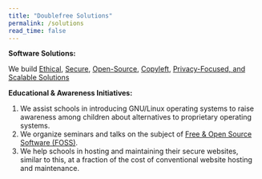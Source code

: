 ```yaml
---
title: "Doublefree Solutions"
permalink: /solutions
read_time: false
---
```


**Software Solutions:**

We build [Ethical](/ethical-technology), [Secure](/secure), [Open-Source](/free), [Copyleft](/ethical-technology), [Privacy-Focused, and Scalable Solutions](/secure)


**Educational & Awareness Initiatives:**

1. We assist schools in introducing GNU/Linux operating systems to raise awareness among children about alternatives to proprietary operating systems.
2. We organize seminars and talks on the subject of [Free & Open Source Software (FOSS)](/floss).
3. We help schools in hosting and maintaining their secure websites, similar to this, at a fraction of the cost of conventional website hosting and maintenance.

